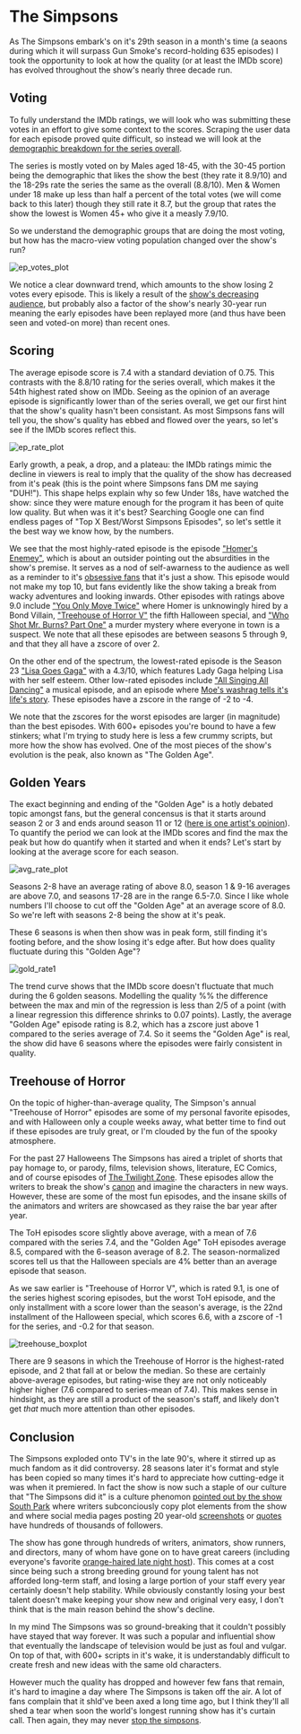 # The Simpsons

As The Simpsons embark's on it's 29th season in a month's time (a seaons during which it will surpass Gun Smoke's record-holding 635 episodes) I took the opportunity to look at how the quality (or at least the IMDb score) has evolved throughout the show's nearly three decade run. 

## Voting

To fully understand the IMDb ratings, we will look who was submitting these votes in an effort to give some context to the scores. Scraping the user data for each episode proved quite difficult, so instead we will look at the [demographic breakdown for the series overall](http://www.imdb.com/title/tt0096697/ratings?ref_=tt_ov_rt_).

The series is mostly voted on by Males aged 18-45, with the 30-45 portion being the demographic that likes the show the best (they rate it 8.9/10) and the 18-29s rate the series the same as the overall (8.8/10). Men & Women under 18 make up less than half a percent of the total votes (we will come back to this later) though they still rate it 8.7, but the group that rates the show the lowest is Women 45+ who give it a measly 7.9/10.

So we understand the demographic groups that are doing the most voting, but how has the macro-view voting population changed over the show's run?

![ep_votes_plot](https://raw.githubusercontent.com/atomaszewicz/Simpsons/master/RStudio/Plots/ep_votes_plot2.png?raw=TRUE)

We notice a clear downward trend, which amounts to the show losing 2 votes every episode. This is likely a result of the [show's decreasing audience](https://en.wikipedia.org/wiki/The_Simpsons#Reception_and_achievements), but probably also a factor of the show's nearly 30-year run meaning the early episodes have been replayed more (and thus have been seen and voted-on more) than recent ones.

## Scoring

The average episode score is 7.4 with a standard deviation of 0.75. This contrasts with the 8.8/10 rating for the series overall, which makes it the 54th highest rated show on IMDb. Seeing as the opinion of an average episode is significantly lower than of the series overall, we get our first hint that the show's quality hasn't been consistant. As most Simpsons fans will tell you, the show's quality has ebbed and flowed over the years, so let's see if the IMDb scores reflect this. 

![ep_rate_plot](https://raw.githubusercontent.com/atomaszewicz/Simpsons/master/RStudio/Plots/ep_rate_plot.png?raw=TRUE)

Early growth, a peak, a drop, and a plateau: the IMDb ratings mimic the decline in viewers is real to imply that the quality of the show has decreased from it's peak (this is the point where Simpsons fans DM me saying "DUH!"). This shape helps explain why so few Under 18s, have watched the show: since they were mature enough for the program it has been of quite low quality. But when was it it's best? Searching Google one can find endless pages of "Top X Best/Worst Simpsons Episodes", so let's settle it the best way we know how, by the numbers.

We see that the most highly-rated episode is the episode ["Homer's Enemey"](http://simpsons.wikia.com/wiki/Homer%27s_Enemy), which is about an outsider pointing out the absurdities in the show's premise. It serves as a nod of self-awarness to the audience as well as a reminder to it's [obsessive fans](https://deadhomersociety.com/2010/08/02/animation-showcase-homer-goes-to college/) that it's just a show. This episode would not make my top 10, but fans evidently like the show taking a break from wacky adventures and looking inwards. Other episodes with ratings above 9.0 include ["You Only Move Twice"](http://simpsons.wikia.com/wiki/You_Only_Move_Twice) where Homer is unknowingly hired by a Bond Villain, ["Treehouse of Horror V"](http://simpsons.wikia.com/wiki/Treehouse_of_Horror_V) the fifth Halloween special, and ["Who Shot Mr. Burns? Part One"](http://simpsons.wikia.com/wiki/Who_Shot_Mr._Burns%3F_(Part_One)) a murder mystery where everyone in town is a suspect. We note that all these episodes are between seasons 5 through 9, and that they all have a zscore of over 2.

On the other end of the spectrum, the lowest-rated episode is the Season 23 ["Lisa Goes Gaga"](http://simpsons.wikia.com/wiki/Lisa_Goes_Gaga) with a 4.3/10, which features Lady Gaga helping Lisa with her self esteem. Other low-rated episodes include ["All Singing All Dancing"](http://simpsons.wikia.com/wiki/All_Singing,_All_Dancing) a musical episode, and an episode where [Moe's washrag tells it's life's story](http://simpsons.wikia.com/wiki/Moe_Goes_from_Rags_to_Riches). These episodes have a zscore in the range of -2 to -4.

We note that the zscores for the worst episodes are larger (in magnitude) than the best episodes. With 600+ episodes you're bound to have a few stinkers; what I'm trying to study here is less a few crummy scripts, but more how the show has evolved. One of the most pieces of the show's evolution is the peak, also known as "The Golden Age".


## Golden Years

The exact beginning and ending of the "Golden Age" is a hotly debated topic amongst fans, but the general concensus is that it starts around season 2 or 3 and ends around season 11 or 12 ([here is one artist's opinion](https://github.com/atomaszewicz/Simpsons/blob/master/RStudio/Plots/1467480120160.jpg)). To quantify the period we can look at the IMDb scores and find the max the peak but how do quantify when it started and when it ends? Let's start by looking at the average score for each season.

![avg_rate_plot](https://raw.githubusercontent.com/atomaszewicz/Simpsons/master/RStudio/Plots/avg_rating_plot.png?raw=TRUE)

Seasons 2-8 have an average rating of above 8.0, season 1 & 9-16 averages are above 7.0, and seasons 17-28 are in the range 6.5-7.0. Since I like whole numbers I'll choose to cut off the "Golden Age" at an average score of 8.0. So we're left with seasons 2-8 being the show at it's peak. 

These 6 seasons is when then show was in peak form, still finding it's footing before, and the show losing it's edge after. But how does quality fluctuate during this "Golden Age"?

![gold_rate1](https://github.com/atomaszewicz/Simpsons/blob/master/RStudio/Plots/gold_rate1.png?raw=TRUE)

The trend curve shows that the IMDb score doesn't fluctuate that much during the 6 golden seasons. Modelling the quality %% the difference between the max and min of the regression is less than 2/5 of a point (with a linear regression this difference shrinks to 0.07 points). Lastly, the average "Golden Age" episode rating is 8.2, which has a zscore just above 1 compared to the series average of 7.4. So it seems the "Golden Age" is real, the show did have 6 seasons where the episodes were fairly consistent in quality. 

## Treehouse of Horror

On the topic of higher-than-average quality, The Simpson's annual "Treehouse of Horror" episodes are some of my personal favorite episodes, and with Halloween only a couple weeks away, what better time to find out if these episodes are truly great, or I'm clouded by the fun of the spooky atmosphere.

For the past 27 Halloweens The Simpsons has aired a triplet of shorts that pay homage to, or parody, films, television shows, literature, EC Comics, and of course episodes of [The Twilight Zone](https://www.youtube.com/watch?v=SFokFDyDGgs). These episodes allow the writers to break the show's [canon](https://en.wikipedia.org/wiki/Canon_(fiction)) and imagine the characters in new ways. However, these are some of the most fun episodes, and the insane skills of the animators and writers are showcased as they raise the bar year after year.

The ToH episodes score slightly above average, with a mean of 7.6 compared with the series 7.4, and the "Golden Age" ToH episodes average 8.5, compared with the 6-season average of 8.2. The season-normalized scores tell us that the Halloween specials are 4% better than an average episode that season. 

As we saw earlier is "Treehouse of Horror V", which is rated 9.1, is one of the series highest scoring episodes, but the worst ToH episode, and the only installment with a score lower than the season's average, is the 22nd installment of the Halloween special, which scores 6.6, with a zscore of -1 for the series, and -0.2 for that season. 

![treehouse_boxplot](https://github.com/atomaszewicz/Simpsons/blob/master/RStudio/Plots/treehouse_boxplot.png?raw=true)

There are 9 seasons in which the Treehouse of Horror is the highest-rated episode, and 2 that fall at or below the median. So these are certainly above-average episodes, but rating-wise they are not only noticeably higher higher (7.6 compared to series-mean of 7.4). This makes sense in hindsight, as they are still a product of the season's staff, and likely don't get *that* much more attention than other episodes. 

## Conclusion

The Simpsons exploded onto TV's in the late 90's, where it stirred up as much fandom as it did controversy. 28 seasons later it's format and style has been copied so many times it's hard to appreciate how cutting-edge it was when it premiered. In fact the show is now such a staple of our culture that "The Simpsons did it" is a culture phenomon [pointed out by the show South Park](https://en.wikipedia.org/wiki/Simpsons_Already_Did_It) where writers subconciously copy plot elements from the show and where social media pages posting 20 year-old [screenshots](https://www.instagram.com/thesimpsonsig/) or [quotes](https://twitter.com/SimpsonsQOTD) have hundreds of thousands of followers.

The show has gone through hundreds of writers, animators, show runners, and directors, many of whom have gone on to have great careers (including everyone's favorite [orange-haired late night host](http://1075koolfm.com/wp-content/uploads/2017/05/Conan-1.jpg)). This comes at a cost since being such a strong breeding ground for young talent has not afforded long-term staff, and losing a large portion of your staff every year certainly doesn't help stability. While obviously constantly losing your best talent doesn't make keeping your show new and original very easy, I don't think that is the main reason behind the show's decline. 

In my mind The Simpsons was so ground-breaking that it couldn't possibly have stayed that way forever. It was such a popular and influential show that eventually the landscape of television would be just as foul and vulgar. On top of that, with 600+ scripts in it's wake, it is understandably difficult to create fresh and new ideas with the same old characters. 

However much the quality has dropped and however few fans that remain, it's hard to imagine a day where The Simpsons is taken off the air. A lot of fans complain that it shld've been axed a long time ago, but I think they'll all shed a tear when soon the world's longest running show has it's curtain call. Then again, they may never [stop the simpsons](https://www.youtube.com/watch?v=CZYNwzeqVUA).
